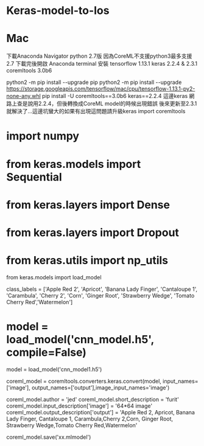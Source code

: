 # Keras-model-to-Ios

# Mac 
下載Anaconda Navigator python 2.7版
因為CoreML不支援python3最多支援2.7
下載完後開啟 Anaconda terminal
安裝
tensorflow 1.13.1 keras 2.2.4 & 2.3.1 coremltools 3.0b6

  python2 -m pip install --upgrade pip
  python2 -m pip install --upgrade https://storage.googleapis.com/tensorflow/mac/cpu/tensorflow-1.13.1-py2-none-any.whl
  pip install -U coremltools==3.0b6 keras==2.2.4
  這邊keras 網路上查是說用2.2.4，但後轉換成CoreML model的時候出現錯誤
  後來更新至2.3.1就解決了...這邊坑蠻大的如果有出現這問題請升級keras
import coremltools
# import numpy
# from keras.models import Sequential
# from keras.layers import Dense
# from keras.layers import Dropout
# from keras.utils import np_utils
from keras.models import load_model

class_labels = ['Apple Red 2', 'Apricot', 'Banana Lady Finger', 'Cantaloupe 1', 'Carambula', 'Cherry 2',
                 'Corn', 'Ginger Root', 'Strawberry Wedge', 'Tomato Cherry Red','Watermelon']

# model = load_model('cnn_model.h5', compile=False)
model = load_model('cnn_model1.h5')

coreml_model = coremltools.converters.keras.convert(model, input_names=['image'], output_names=['output'],image_input_names='image')

coreml_model.author = 'jed'
coreml_model.short_description = 'furit'
coreml_model.input_description['image'] = '64*64 image'
coreml_model.output_description['output'] = 'Apple Red 2, Apricot, Banana Lady Finger, Cantaloupe 1, Carambula,Cherry 2,Corn, Ginger Root, Strawberry Wedge,Tomato Cherry Red,Watermelon'


coreml_model.save('xx.mlmodel')
